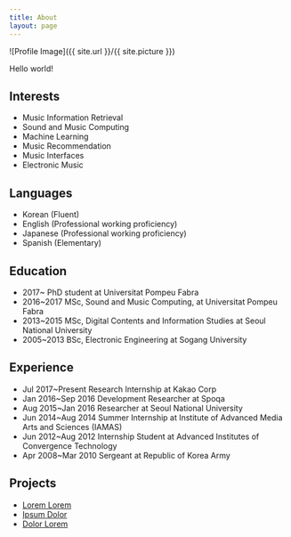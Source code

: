 ```yaml
---
title: About
layout: page
---
```

![Profile Image]({{ site.url }}/{{ site.picture }})

<p>Hello world!</p>


<h2>Interests</h2>

<ul>
	<li>Music Information Retrieval</li>
	<li>Sound and Music Computing</li>
	<li>Machine Learning</li>
	<li>Music Recommendation</li>
	<li>Music Interfaces</li>
	<li>Electronic Music</li>
</ul>


<h2>Languages</h2>
<ul>
	<li>Korean	(Fluent)</li>
	<li>English	(Professional working proficiency)</li>
	<li>Japanese	(Professional working proficiency)</li>
	<li>Spanish	(Elementary)</li>
</ul>


<h2>Education</h2>

<ul>
	<li>2017~	PhD student at Universitat Pompeu Fabra</li>
	<li>2016~2017	MSc, Sound and Music Computing, at Universitat Pompeu Fabra</li>
	<li>2013~2015	MSc, Digital Contents and Information Studies at Seoul National University</li>
	<li>2005~2013	BSc, Electronic Engineering at Sogang University</li>
</ul>


<h2>Experience</h2>

<ul>
	<li>Jul 2017~Present	Research Internship at Kakao Corp</li>
	<li>Jan 2016~Sep 2016	Development Researcher at Spoqa</li>
	<li>Aug 2015~Jan 2016	Researcher at Seoul National University</li>
	<li>Jun 2014~Aug 2014	Summer Internship at Institute of Advanced Media Arts and Sciences (IAMAS)</li>
	<li>Jun 2012~Aug 2012	Internship Student at Advanced Institutes of Convergence Technology</li>
	<li>Apr 2008~Mar 2010	Sergeant at Republic of Korea Army</li>
</ul>



<h2>Projects</h2>

<ul>
	<li><a href="https://github.com/">Lorem Lorem</a></li>
	<li><a href="https://github.com/">Ipsum Dolor</a></li>
	<li><a href="https://github.com/">Dolor Lorem</a></li>
</ul>
